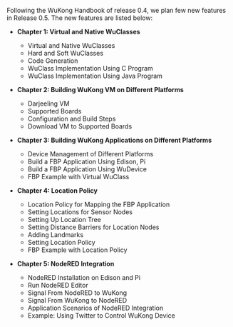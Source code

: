 Following the WuKong Handbook of release 0.4, we plan few new features in Release 0.5. The new features are listed below:

* **Chapter 1: Virtual and Native WuClasses**
  
  * Virtual and Native WuClasses
  * Hard and Soft WuClasses
  * Code Generation
  * WuClass Implementation Using C Program
  * WuClass Implementation Using Java Program
  
* **Chapter 2: Building WuKong VM on Different Platforms**

  * Darjeeling VM
  * Supported Boards
  * Configuration and Build Steps
  * Download VM to Supported Boards

* **Chapter 3: Building WuKong Applications on Different Platforms** 

  * Device Management of Different Platforms
  * Build a FBP Application Using Edison, Pi
  * Build a FBP Application Using WuDevice
  * FBP Example with Virtual WuClass

* **Chapter 4: Location Policy**
 
  * Location Policy for Mapping the FBP Application
  * Setting Locations for Sensor Nodes
  * Setting Up Location Tree
  * Setting Distance Barriers for Location Nodes
  * Adding Landmarks
  * Setting Location Policy
  * FBP Example with Location Policy

* **Chapter 5: NodeRED Integration**
  
  * NodeRED Installation on Edison and Pi
  * Run NodeRED Editor
  * Signal From NodeRED to WuKong
  * Signal From WuKong to NodeRED
  * Application Scenarios of NodeRED Integration
  * Example: Using Twitter to Control WuKong Device


